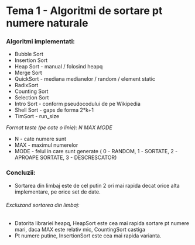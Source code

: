 # Tema 1 - Algoritmi de sortare pt numere naturale 

### Algoritmi implementati:
* Bubble Sort
* Insertion Sort
* Heap Sort - manual / folosind heapq
* Merge Sort
* QuickSort - mediana medianelor / random / element static 
* RadixSort 
* Counting Sort
* Selection Sort
* Intro Sort - conform pseudocodului de pe Wikipedia
* Shell Sort - gaps de forma 2*k+1
* TimSort - run_size 

_Format teste (pe cate o linie): N MAX MODE_  
* N - cate numere sunt
* MAX - maximul numerelor
* MODE - felul in care sunt generate ( 0 - RANDOM, 1 - SORTATE, 2 - APROAPE SORTATE, 3 - DESCRESCATOR)


### Concluzii: 
* Sortarea din limbaj este de cel putin 2 ori mai rapida decat orice alta implementare, pe orice set de date.

###### Excluzand sortarea din limbaj:

* Datorita librariei heapq, HeapSort este cea mai rapida sortare pt numere mari, daca MAX este relativ mic, CountingSort castiga
* Pt numere putine, InsertionSort este cea mai rapida varianta.
